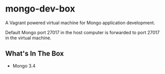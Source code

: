 # mongo-dev-box

A Vagrant powered virtual machine for Mongo application development.

Default Mongo port 27017 in the host computer is forwarded to port 27017 in the virtual machine.

## What's In The Box

* Mongo 3.4
